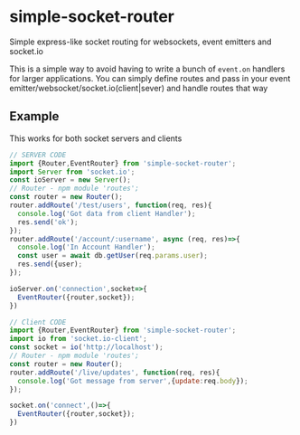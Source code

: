 # simple-socket-router
Simple express-like socket routing for websockets, event emitters and socket.io 

This is a simple way to avoid having to write a bunch of `event.on` handlers for larger applications. You can simply define routes and pass in your event emitter/websocket/socket.io(client|sever) and handle routes that way

## Example

This works for both socket servers and clients
```javascript
// SERVER CODE
import {Router,EventRouter} from 'simple-socket-router';
import Server from 'socket.io';
const ioServer = new Server();
// Router - npm module 'routes';
const router = new Router();
router.addRoute('/test/users', function(req, res){
  console.log('Got data from client Handler');
  res.send('ok');
});
router.addRoute('/account/:username', async (req, res)=>{
  console.log('In Account Handler');
  const user = await db.getUser(req.params.user);
  res.send({user);
});

ioServer.on('connection',socket=>{
  EventRouter({router,socket});
})
```

```javascript
// Client CODE
import {Router,EventRouter} from 'simple-socket-router';
import io from 'socket.io-client';
const socket = io('http://localhost');
// Router - npm module 'routes';
const router = new Router();
router.addRoute('/live/updates', function(req, res){
  console.log('Got message from server',{update:req.body});
});

socket.on('connect',()=>{
  EventRouter({router,socket});
})
```
